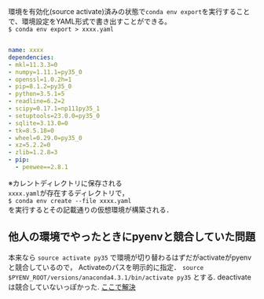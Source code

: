 環境を有効化(source activate)済みの状態で`conda env export`を実行することで、環境設定をYAML形式で書き出すことができる。
<br>`$ conda env export > xxxx.yaml`
```yaml:xxxx.yaml

name: xxxx
dependencies:
- mkl=11.3.3=0
- numpy=1.11.1=py35_0
- openssl=1.0.2h=1
- pip=8.1.2=py35_0
- python=3.5.1=5
- readline=6.2=2
- scipy=0.17.1=np111py35_1
- setuptools=23.0.0=py35_0
- sqlite=3.13.0=0
- tk=8.5.18=0
- wheel=0.29.0=py35_0
- xz=5.2.2=0
- zlib=1.2.8=3
- pip:
  - peewee==2.8.1

```
※カレントディレクトリに保存される
<br>`xxxx.yaml`が存在するディレクトリで，
<br>`$ conda env create --file xxxx.yaml`
<br>を実行するとその記載通りの仮想環境が構築される．

## 他人の環境でやったときにpyenvと競合していた問題
本来なら
```source activate py35```
で環境が切り替わるはずだがactivateがpyenvと競合しているので，
Activateのパスを明示的に指定．
```source $PYENV_ROOT/versions/anaconda4.3.1/bin/activate py35```
とする. 
deactivateは競合していないっぽかった. 
[ここで解決](https://qiita.com/y__sama/items/f732bb7bec2bff355b69)
